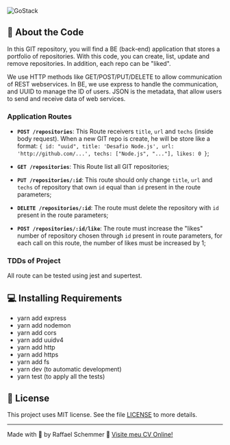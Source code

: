 <img alt="GoStack" src="https://storage.googleapis.com/golden-wind/bootcamp-gostack/header-desafios.png" />

## :rocket: About the Code

In this GIT repository, you will find a BE (back-end) application that stores a portfolio of repositories. With this code, you can create, list, update and remove repositories. In addition, each repo can be "liked".

We use HTTP methods like GET/POST/PUT/DELETE to allow communication of REST webservices. In BE, we use express to handle the communication, and UUID to manage the ID of users. JSON is the metadata, that allow users to send and receive data of web services.

### Application Routes

- **`POST /repositories`**: This Route receivers `title`, `url` and `techs` (inside body request). When a new GIT repo is create, he will be store like a format: `{ id: "uuid", title: 'Desafio Node.js', url: 'http://github.com/...', techs: ["Node.js", "..."], likes: 0 }`; 

- **`GET /repositories`**: This Route list all GIT repositories;

- **`PUT /repositories/:id`**: This route should only change `title`, `url` and `techs` of repository that own `id` equal than `id` present in the route parameters;

- **`DELETE /repositories/:id`**: The route must delete the repository with `id` present in the route parameters;

- **`POST /repositories/:id/like`**: The route must increase the "likes" number of repository chosen through `id` present in route parameters, for each call on this route, the number of likes must be increased by 1;

### TDDs of Project

All route can be tested using jest and supertest.

## :computer: Installing Requirements

- yarn add express
- yarn add nodemon
- yarn add cors
- yarn add uuidv4
- yarn add http
- yarn add https
- yarn add fs
- yarn dev (to automatic development)
- yarn test (to apply all the tests)

## :memo: License

This project uses MIT license. See the file [LICENSE](LICENSE) to more details.

---

Made with 💜 by Raffael Schemmer :wave: [Visite meu CV Online!](https://www.raffael.dev)
